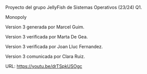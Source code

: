 Proyecto del grupo JellyFish de Sistemas Operativos (23/24) Q1.

Monopoly

Version 3 generada por Marcel Guim.

Version 3 verificada por Marta De Gea.

Version 3 verificada por Joan Lluc Fernandez.

Version 3 comunicada por Clara Ruiz.

URL: https://youtu.be/drTSpkUSOgc
